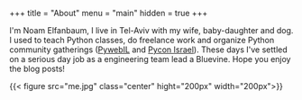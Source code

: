 +++
title = "About"
menu = "main"
hidden = true 
+++

I'm Noam Elfanbaum, I live in Tel-Aviv with my wife, baby-daughter and dog.
I used to teach Python classes, do freelance work and organize Python community gatherings ([PywebIL][pyweb] and [Pycon Israel][pycon]). These days I've settled on a serious day job as a engineering team lead a Bluevine. Hope you enjoy the blog posts!

[pyweb]: http://www.meetup.com/PyWeb-IL/
[pycon]: http://il.pycon.org


{{< figure src="me.jpg" class="center" hight="200px" width="200px">}}
